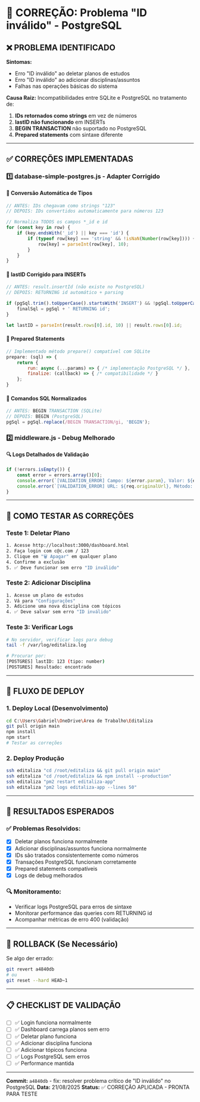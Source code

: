 # 🔧 CORREÇÃO: Problema "ID inválido" - PostgreSQL

## ❌ PROBLEMA IDENTIFICADO

**Sintomas:**
- Erro "ID inválido" ao deletar planos de estudos
- Erro "ID inválido" ao adicionar disciplinas/assuntos
- Falhas nas operações básicas do sistema

**Causa Raiz:**
Incompatibilidades entre SQLite e PostgreSQL no tratamento de:
1. **IDs retornados como strings** em vez de números
2. **lastID não funcionando** em INSERTs 
3. **BEGIN TRANSACTION** não suportado no PostgreSQL
4. **Prepared statements** com sintaxe diferente

---

## ✅ CORREÇÕES IMPLEMENTADAS

### 1️⃣ **database-simple-postgres.js - Adapter Corrigido**

#### **🔧 Conversão Automática de Tipos**
```javascript
// ANTES: IDs chegavam como strings "123"
// DEPOIS: IDs convertidos automaticamente para números 123

// Normaliza TODOS os campos *_id e id
for (const key in row) {
    if (key.endsWith('_id') || key === 'id') {
        if (typeof row[key] === 'string' && !isNaN(Number(row[key]))) {
            row[key] = parseInt(row[key], 10);
        }
    }
}
```

#### **🔧 lastID Corrigido para INSERTs**
```javascript
// ANTES: result.insertId (não existe no PostgreSQL)
// DEPOIS: RETURNING id automático + parsing

if (pgSql.trim().toUpperCase().startsWith('INSERT') && !pgSql.toUpperCase().includes('RETURNING')) {
    finalSql = pgSql + ' RETURNING id';
}

let lastID = parseInt(result.rows[0].id, 10) || result.rows[0].id;
```

#### **🔧 Prepared Statements**
```javascript
// Implementado método prepare() compatível com SQLite
prepare: (sql) => {
    return {
        run: async (...params) => { /* implementação PostgreSQL */ },
        finalize: (callback) => { /* compatibilidade */ }
    };
}
```

#### **🔧 Comandos SQL Normalizados**
```javascript
// ANTES: BEGIN TRANSACTION (SQLite)
// DEPOIS: BEGIN (PostgreSQL)
pgSql = pgSql.replace(/BEGIN TRANSACTION/gi, 'BEGIN');
```

### 2️⃣ **middleware.js - Debug Melhorado**

#### **🔍 Logs Detalhados de Validação**
```javascript
if (!errors.isEmpty()) {
    const error = errors.array()[0];
    console.error(`[VALIDATION_ERROR] Campo: ${error.param}, Valor: ${error.value}`);
    console.error(`[VALIDATION_ERROR] URL: ${req.originalUrl}, Método: ${req.method}`);
}
```

---

## 🧪 COMO TESTAR AS CORREÇÕES

### **Teste 1: Deletar Plano**
```bash
1. Acesse http://localhost:3000/dashboard.html
2. Faça login com c@c.com / 123
3. Clique em "🗑️ Apagar" em qualquer plano
4. Confirme a exclusão
5. ✅ Deve funcionar sem erro "ID inválido"
```

### **Teste 2: Adicionar Disciplina**
```bash
1. Acesse um plano de estudos
2. Vá para "Configurações"
3. Adicione uma nova disciplina com tópicos
4. ✅ Deve salvar sem erro "ID inválido"
```

### **Teste 3: Verificar Logs**
```bash
# No servidor, verificar logs para debug
tail -f /var/log/editaliza.log

# Procurar por:
[POSTGRES] lastID: 123 (tipo: number)
[POSTGRES] Resultado: encontrado
```

---

## 🔄 FLUXO DE DEPLOY

### **1. Deploy Local (Desenvolvimento)**
```bash
cd C:\Users\Gabriel\OneDrive\Área de Trabalho\Editaliza
git pull origin main
npm install
npm start
# Testar as correções
```

### **2. Deploy Produção**
```bash
ssh editaliza "cd /root/editaliza && git pull origin main"
ssh editaliza "cd /root/editaliza && npm install --production"
ssh editaliza "pm2 restart editaliza-app"
ssh editaliza "pm2 logs editaliza-app --lines 50"
```

---

## 🎯 RESULTADOS ESPERADOS

### ✅ **Problemas Resolvidos:**
- [x] Deletar planos funciona normalmente
- [x] Adicionar disciplinas/assuntos funciona normalmente
- [x] IDs são tratados consistentemente como números
- [x] Transações PostgreSQL funcionam corretamente
- [x] Prepared statements compatíveis
- [x] Logs de debug melhorados

### 🔍 **Monitoramento:**
- Verificar logs PostgreSQL para erros de sintaxe
- Monitorar performance das queries com RETURNING id
- Acompanhar métricas de erro 400 (validação)

---

## 🚨 ROLLBACK (Se Necessário)

Se algo der errado:
```bash
git revert a4840db
# ou
git reset --hard HEAD~1
```

---

## 📋 CHECKLIST DE VALIDAÇÃO

- [ ] ✅ Login funciona normalmente
- [ ] ✅ Dashboard carrega planos sem erro
- [ ] ✅ Deletar plano funciona
- [ ] ✅ Adicionar disciplina funciona
- [ ] ✅ Adicionar tópicos funciona
- [ ] ✅ Logs PostgreSQL sem erros
- [ ] ✅ Performance mantida

---

**Commit:** `a4840db` - fix: resolver problema crítico de "ID inválido" no PostgreSQL
**Data:** 21/08/2025
**Status:** ✅ CORREÇÃO APLICADA - PRONTA PARA TESTE